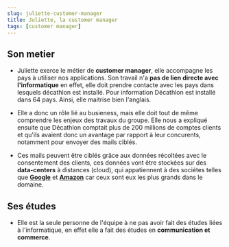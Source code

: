 ```yaml
---
slug: juliette-customer-manager
title: Juliette, la customer manager
tags: [customer manager]
---
```


## Son metier

- Juliette exerce le métier de **customer manager**, elle accompagne les pays à utiliser nos applications. Son travail n'a **pas de lien directe avec l'informatique** en effet, elle doit prendre contacte avec les pays dans lesquels décathlon est installé. Pour information Décathlon est installé dans 64 pays. Ainsi, elle maitrise bien l'anglais.  

- Elle a donc un rôle lié au busieness, mais elle doit tout de même comprendre les enjeux des travaux du groupe. Elle nous a expliqué ensuite que Décathlon comptait plus de 200 millions de comptes clients et qu'ils avaient donc un avantage par rapport à leur concurents, notamment pour envoyer des mails ciblés.  

- Ces mails peuvent être ciblés grâce aux données récoltées avec le consentement des clients, ces données vont être stockées sur des **data-centers** à distances (cloud), qui appatiennent à des sociétes telles que **[Google](https://www.google.com)** et **[Amazon](https://www.amazon.fr)** car ceux sont eux les plus grands dans le domaine.

## Ses études  

- Elle est la seule personne de l'équipe à ne pas avoir fait des études liées à l'informatique, en effet elle a fait des études en **communication et commerce**.  

